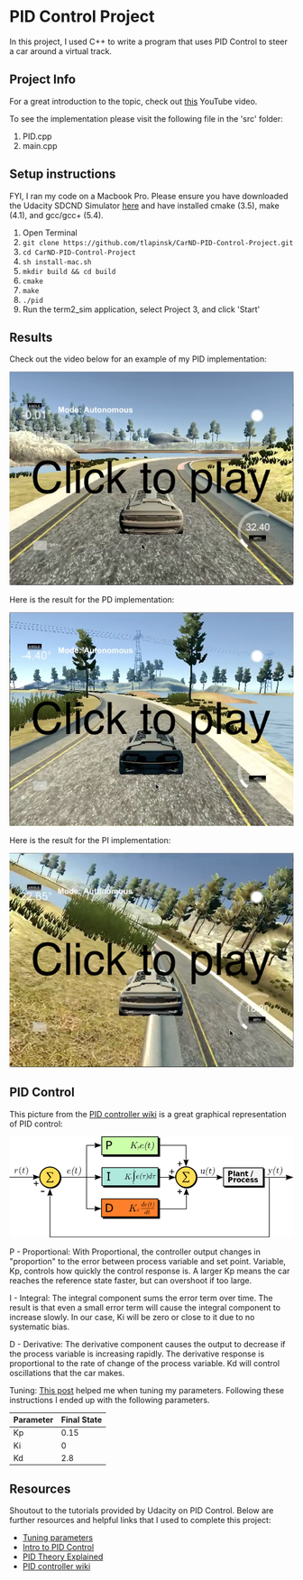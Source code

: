 # PID Control Project
In this project, I used C++ to write a program that uses PID Control to steer a car around a virtual track. 

## Project Info
For a great introduction to the topic, check out [this](https://www.youtube.com/watch?v=UR0hOmjaHp0) YouTube video.

To see the implementation please visit the following file in the 'src' folder:

1. PID.cpp
2. main.cpp

## Setup instructions
FYI, I ran my code on a Macbook Pro. Please ensure you have downloaded the Udacity SDCND Simulator [here](https://github.com/udacity/self-driving-car-sim/releases/) and have installed cmake (3.5), make (4.1), and gcc/gcc+ (5.4).

1. Open Terminal
2. `git clone https://github.com/tlapinsk/CarND-PID-Control-Project.git`
3. `cd CarND-PID-Control-Project`
4. `sh install-mac.sh`
5. `mkdir build && cd build`
6. `cmake`
7. `make`
8. `./pid`
9. Run the term2_sim application, select Project 3, and click 'Start'

## Results
Check out the video below for an example of my PID implementation:

![PID](https://github.com/tlapinsk/CarND-PID-Control-Project/blob/master/output/pid2.png?raw=true)

Here is the result for the PD implementation:

[![PD](https://github.com/tlapinsk/CarND-PID-Control-Project/blob/master/output/pd.png?raw=true)](https://youtu.be/x8V2tFdqlVQ "PD")

Here is the result for the PI implementation:

[![PI](https://github.com/tlapinsk/CarND-PID-Control-Project/blob/master/output/pi.png?raw=true)](https://youtu.be/ZpeBvwV8f0c "PI")

## PID Control

This picture from the [PID controller wiki]() is a great graphical representation of PID control:

![PID](https://github.com/tlapinsk/CarND-PID-Control-Project/blob/master/output/PID_en.svg.png?raw=true "PID control wiki graph")

P - Proportional:
With Proportional, the controller output changes in "proportion" to the error between process variable and set point. Variable, Kp, controls how quickly the control response is. A larger Kp means the car reaches the reference state faster, but can overshoot if too large.

I - Integral:
The integral component sums the error term over time. The result is that even a small error term will cause the integral component to increase slowly. In our case, Ki will be zero or close to it due to no systematic bias.

D - Derivative:
The derivative component causes the output to decrease if the process variable is increasing rapidly. The derivative response is proportional to the rate of change of the process variable. Kd will control oscillations that the car makes.

Tuning:
[This post](https://discussions.udacity.com/t/how-to-tune-parameters/303845/4) helped me when tuning my parameters. Following these instructions I ended up with the following parameters.

|  Parameter   |    Final State  |
|  -----       |    -------      |
|  Kp          |    0.15         |
|  Ki          |    0            |
|  Kd          |    2.8          |

## Resources
Shoutout to the tutorials provided by Udacity on PID Control. Below are further resources and helpful links that I used to complete this project:

- [Tuning parameters](https://discussions.udacity.com/t/how-to-tune-parameters/303845/4)
- [Intro to PID Control](https://www.youtube.com/watch?v=UR0hOmjaHp0)
- [PID Theory Explained](http://www.ni.com/white-paper/3782/en/)
- [PID controller wiki](https://en.wikipedia.org/wiki/PID_controller)
